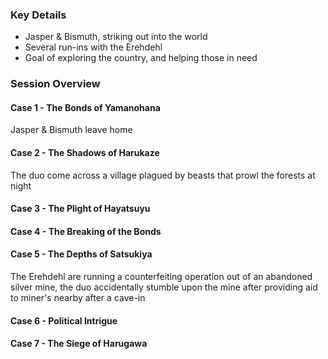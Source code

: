 ### Key Details
- Jasper & Bismuth, striking out into the world
- Several run-ins with the Erehdehl
- Goal of exploring the country, and helping those in need


### Session Overview
#### Case 1 - The Bonds of Yamanohana
Jasper & Bismuth leave home
#### Case 2 - The Shadows of Harukaze
The duo come across a village plagued by beasts that prowl the forests at night
#### Case 3 - The Plight of Hayatsuyu
#### Case 4 - The Breaking of the Bonds
#### Case 5 - The Depths of Satsukiya
The Erehdehl are running a counterfeiting operation out of an abandoned silver mine, the duo accidentally stumble upon the mine after providing aid to miner's nearby after a cave-in
#### Case 6 - Political Intrigue
#### Case 7 - The Siege of Harugawa
